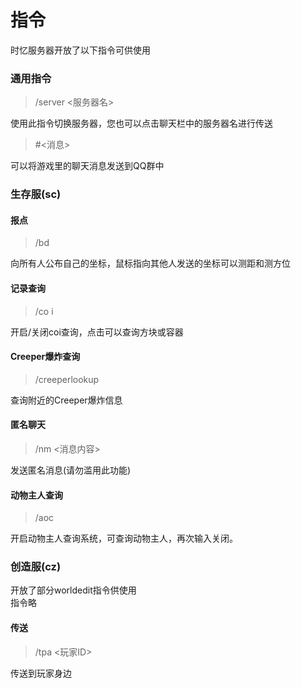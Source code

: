 # 指令

时忆服务器开放了以下指令可供使用

### 通用指令

> /server <服务器名>

使用此指令切换服务器，您也可以点击聊天栏中的服务器名进行传送


> #<消息>

可以将游戏里的聊天消息发送到QQ群中

### 生存服(sc)

#### 报点
> /bd

向所有人公布自己的坐标，鼠标指向其他人发送的坐标可以测距和测方位

#### 记录查询
> /co i 

开启/关闭coi查询，点击可以查询方块或容器

#### Creeper爆炸查询
> /creeperlookup

查询附近的Creeper爆炸信息

#### 匿名聊天
> /nm <消息内容>

发送匿名消息(请勿滥用此功能)

#### 动物主人查询
> /aoc 

开启动物主人查询系统，可查询动物主人，再次输入关闭。


### 创造服(cz)

开放了部分worldedit指令供使用  
指令略

#### 传送
> /tpa <玩家ID>

传送到玩家身边


